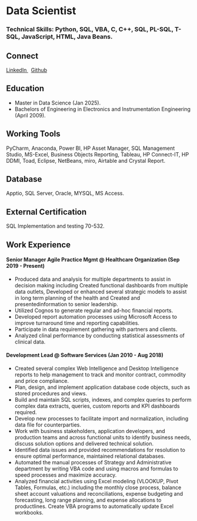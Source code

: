 # Data Scientist
### Technical Skills: Python, SQL, VBA, C, C++, SQL, PL-SQL, T-SQL, JavaScript, HTML, Java Beans.

## Connect
<p>
  <a href="https://www.linkedin.com/in/dipika-sharma-650a8136/" rel="nofollow noreferrer"> LinkedIn
  </a> &nbsp; 
  <a href="https://github.com/Dipika03/" rel="nofollow noreferrer"> Github
  </a>
</p>

## Education
- Master in Data Science (Jan 2025).
- Bachelors of Engineering in Electronics and Instrumentation Engineering (April 2009).

## Working Tools
PyCharm, Anaconda, Power BI, HP Asset Manager, SQL Management Studio, MS-Excel, Business Objects Reporting, Tableau, HP Connect-IT, HP DDMI, Toad, Eclipse, NetBeans, miro, Airtable and Crystal Report.

## Database
Apptio, SQL Server, Oracle, MYSQL, MS Access.

## External Certification
SQL Implementation and testing 70-532.

## Work Experience
#### Senior Manager Agile Practice Mgmt @ Healthcare Organization (Sep 2019 - Present)

- Produced data and analysis for multiple departments to assist in decision making including Created functional dashboards from multiple data outlets, Developed or enhanced several strategic models to assist in long term planning of the health and Created and presentedinformation to senior leadership.
- Utilized Cognos to generate regular and ad-hoc financial reports.
- Developed report automation processes using Microsoft Access to improve turnaround time and reporting capabilities.
- Participate in data requirement gathering with partners and clients.
- Analyzed clinal performance by conducting statistical assessments of clinical data.

#### Development Lead @ Software Services (Jan 2010 - Aug 2018)

- Created several complex Web Intelligence and Desktop Intelligence reports to help management to track and monitor contract, commodity and price compliance.
- Plan, design, and implement application database code objects, such as stored procedures and views.
- Build and maintain SQL scripts, indexes, and complex queries to perform complex data extracts, queries, custom reports and KPI dashboards required.
- Develop new processes to facilitate import and normalization, including data file for counterparties.
- Work with business stakeholders, application developers, and production teams and across functional units to identify business needs, discuss solution options and delivered technical solution.
- Identified data issues and provided recommendations for resolution to ensure optimal performance, maintained relational databases.
- Automated the manual processes of Strategy and Administrative department by writing VBA code and using macros and formulas to speed processes and maximize accuracy.
- Analyzed financial activities using Excel modeling (VLOOKUP, Pivot Tables, Formulas, etc.) including the monthly close process, balance sheet account valuations and reconciliations, expense budgeting and forecasting, long range planning, and expense allocations to productlines. Create VBA programs to automatically update Excel workbooks.
